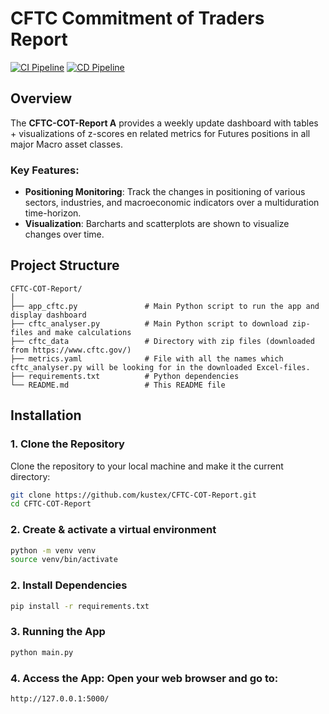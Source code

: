 # CFTC Commitment of Traders Report

[![CI Pipeline](https://github.com/kustex/CFTC-COT-Report/actions/workflows/ci.yml/badge.svg?branch=main)](https://github.com/kustex/CFTC-COT-Report/actions/workflows/ci.yml)
[![CD Pipeline](https://github.com/kustex/CFTC-COT-Report/actions/workflows/cd.yml/badge.svg?branch=main)](https://github.com/kustex/CFTC-COT-Report/actions/workflows/cd.yml)

## Overview

The **CFTC-COT-Report A** provides a weekly update dashboard with tables + visualizations of z-scores en related metrics for Futures positions in all major Macro asset classes. 

### Key Features:
- **Positioning Monitoring**: Track the changes in positioning of various sectors, industries, and macroeconomic indicators over a multiduration time-horizon. 
- **Visualization**: Barcharts and scatterplots are shown to visualize changes over time. 

## Project Structure

```plaintext
CFTC-COT-Report/
│
├── app_cftc.py               # Main Python script to run the app and display dashboard
├── cftc_analyser.py          # Main Python script to download zip-files and make calculations
├── cftc_data                 # Directory with zip files (downloaded from https://www.cftc.gov/)
├── metrics.yaml              # File with all the names which cftc_analyser.py will be looking for in the downloaded Excel-files. 
├── requirements.txt          # Python dependencies
└── README.md                 # This README file
```

## Installation

### 1. Clone the Repository

Clone the repository to your local machine and make it the current directory:

```bash
git clone https://github.com/kustex/CFTC-COT-Report.git
cd CFTC-COT-Report
```

### 2. Create & activate a virtual environment 
```bash
python -m venv venv
source venv/bin/activate 
```

### 2. Install Dependencies
```bash
pip install -r requirements.txt
```

### 3. Running the App
```bash
python main.py
```

### 4. Access the App: Open your web browser and go to:
```arduino
http://127.0.0.1:5000/
```
